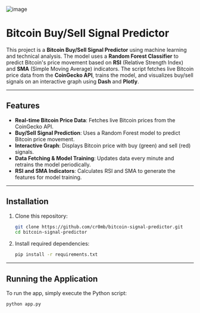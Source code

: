 ![image](https://github.com/user-attachments/assets/ca950628-5ff0-41ed-8a5f-0a8b11ed7f0d)


# Bitcoin Buy/Sell Signal Predictor

This project is a **Bitcoin Buy/Sell Signal Predictor** using machine learning and technical analysis. The model uses a **Random Forest Classifier** to predict Bitcoin's price movement based on **RSI** (Relative Strength Index) and **SMA** (Simple Moving Average) indicators. The script fetches live Bitcoin price data from the **CoinGecko API**, trains the model, and visualizes buy/sell signals on an interactive graph using **Dash** and **Plotly**.

---

## Features
- **Real-time Bitcoin Price Data**: Fetches live Bitcoin prices from the CoinGecko API.
- **Buy/Sell Signal Prediction**: Uses a Random Forest model to predict Bitcoin price movement.
- **Interactive Graph**: Displays Bitcoin price with buy (green) and sell (red) signals.
- **Data Fetching & Model Training**: Updates data every minute and retrains the model periodically.
- **RSI and SMA Indicators**: Calculates RSI and SMA to generate the features for model training.

---

## Installation

1. Clone this repository:
    ```bash
    git clone https://github.com/cr0mb/bitcoin-signal-predictor.git
    cd bitcoin-signal-predictor
    ```

2. Install required dependencies:
    ```bash
    pip install -r requirements.txt
    ```

---

## Running the Application

To run the app, simply execute the Python script:

```bash
python app.py
